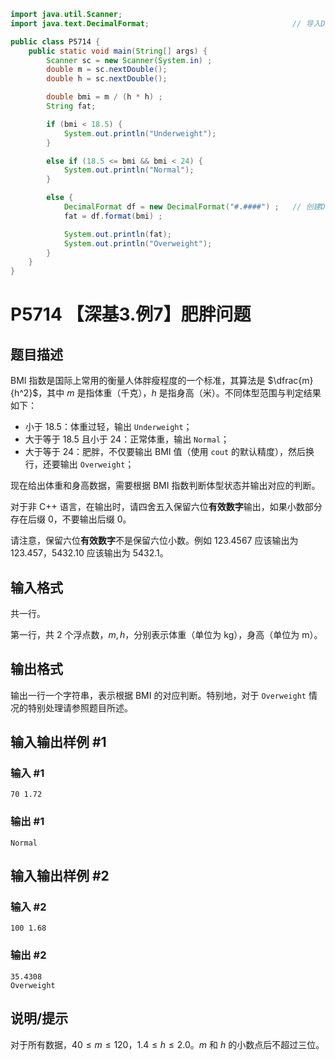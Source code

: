 ```java
import java.util.Scanner;
import java.text.DecimalFormat;                                // 导入DecimalFormat类

public class P5714 {
    public static void main(String[] args) {
        Scanner sc = new Scanner(System.in) ;
        double m = sc.nextDouble();
        double h = sc.nextDouble();

        double bmi = m / (h * h) ;
        String fat;

        if (bmi < 18.5) {
            System.out.println("Underweight");
        }

        else if (18.5 <= bmi && bmi < 24) {
            System.out.println("Normal");
        }

        else {
            DecimalFormat df = new DecimalFormat("#.####") ;   // 创建DecimalFormat对象，指定格式为保留四位小数，可以去除后缀0  
            fat = df.format(bmi) ;

            System.out.println(fat);
            System.out.println("Overweight");
        }
    }
}
```

# P5714 【深基3.例7】肥胖问题

## 题目描述

BMI 指数是国际上常用的衡量人体胖瘦程度的一个标准，其算法是 $\dfrac{m}{h^2}$，其中 $m$ 是指体重（千克），$h$ 是指身高（米）。不同体型范围与判定结果如下：

- 小于 $18.5$：体重过轻，输出 `Underweight`；
- 大于等于 $18.5$ 且小于 $24$：正常体重，输出 `Normal`；
- 大于等于 $24$：肥胖，不仅要输出 BMI 值（使用 `cout` 的默认精度），然后换行，还要输出 `Overweight`；

现在给出体重和身高数据，需要根据 BMI 指数判断体型状态并输出对应的判断。

对于非 C++ 语言，在输出时，请四舍五入保留六位**有效数字**输出，如果小数部分存在后缀 $0$，不要输出后缀 $0$。

请注意，保留六位**有效数字**不是保留六位小数。例如 $123.4567$ 应该输出为 $123.457$，$5432.10$ 应该输出为 $5432.1$。

## 输入格式

共一行。

第一行，共 $2$ 个浮点数，$m, h$，分别表示体重（单位为 kg），身高（单位为 m）。

## 输出格式

输出一行一个字符串，表示根据 BMI 的对应判断。特别地，对于 `Overweight` 情况的特别处理请参照题目所述。

## 输入输出样例 #1

### 输入 #1

```
70 1.72
```

### 输出 #1

```
Normal
```

## 输入输出样例 #2

### 输入 #2

```
100 1.68
```

### 输出 #2

```
35.4308
Overweight
```

## 说明/提示

对于所有数据，$40\le m \le 120$，$1.4 \le h \le 2.0$。$m$ 和 $h$ 的小数点后不超过三位。